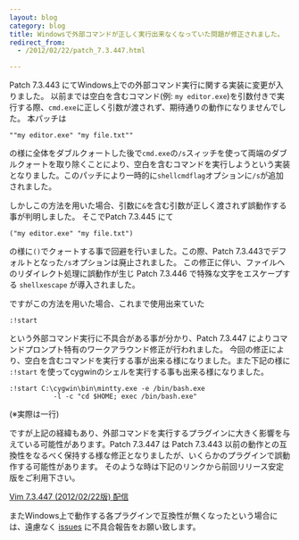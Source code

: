 ```yaml
---
layout: blog
category: blog
title: Windowsで外部コマンドが正しく実行出来なくなっていた問題が修正されました。
redirect_from:
  - /2012/02/22/patch_7.3.447.html

---
```


Patch 7.3.443 にてWindows上での外部コマンド実行に関する実装に変更が入りました。
以前までは空白を含むコマンド(例: `my editor.exe`)を引数付きで実行する際、`cmd.exe`に正しく引数が渡されず、期待通りの動作になりませんでした。
本パッチは

    ""my editor.exe" "my file.txt""

の様に全体をダブルクォートした後で`cmd.exe`の`/s`スィッチを使って両端のダブルクォートを取り除くことにより、空白を含むコマンドを実行しようという実装となりました。このパッチにより一時的に`shellcmdflag`オプションに`/s`が追加されました。

しかしこの方法を用いた場合、引数に`&`を含む引数が正しく渡されず誤動作する事が判明しました。
そこでPatch 7.3.445 にて

    ("my editor.exe" "my file.txt")

の様に`()`でクォートする事で回避を行いました。この際、Patch 7.3.443でデフォルトとなった`/s`オプションは廃止されました。
この修正に伴い、ファイルへのリダイレクト処理に誤動作が生じ Patch 7.3.446 で特殊な文字をエスケープする `shellxescape` が導入されました。

ですがこの方法を用いた場合、これまで使用出来ていた

    :!start

という外部コマンド実行に不具合がある事が分かり、Patch 7.3.447 によりコマンドプロンプト特有のワークアラウンド修正が行われました。
今回の修正により、空白を含むコマンドを実行する事が出来る様になりました。また下記の様に `:!start` を使ってcygwinのシェルを実行する事も出来る様になりました。

    :!start C:\cygwin\bin\mintty.exe -e /bin/bash.exe
	           -l -c "cd $HOME; exec /bin/bash.exe"

(※実際は一行)

ですが上記の経緯もあり、外部コマンドを実行するプラグインに大きく影響を与えている可能性があります。Patch 7.3.447 は Patch 7.3.443 以前の動作との互換性をなるべく保持する様な修正となりましたが、いくらかのプラグインで誤動作する可能性があります。
そのような時は下記のリンクから前回リリース安定版をご利用下さい。

[Vim 7.3.447 (2012/02/22版) 配信](http://www.kaoriya.net/news/2012/201202022)

またWindows上で動作する各プラグインで互換性が無くなったという場合には、遠慮なく [issues](https://github.com/vim-jp/issues/issues) に不具合報告をお願い致します。

